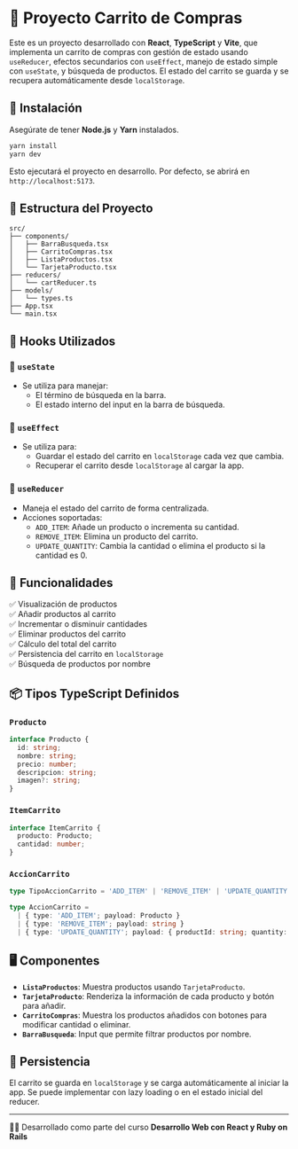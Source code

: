 # 🛒 Proyecto Carrito de Compras

Este es un proyecto desarrollado con **React**, **TypeScript** y **Vite**, que implementa un carrito de compras con gestión de estado usando `useReducer`, efectos secundarios con `useEffect`, manejo de estado simple con `useState`, y búsqueda de productos. El estado del carrito se guarda y se recupera automáticamente desde `localStorage`.

## 🚀 Instalación

Asegúrate de tener **Node.js** y **Yarn** instalados.

```bash
yarn install
yarn dev
```

Esto ejecutará el proyecto en desarrollo. Por defecto, se abrirá en `http://localhost:5173`.

## 🧩 Estructura del Proyecto

```
src/
├── components/
│   ├── BarraBusqueda.tsx
│   ├── CarritoCompras.tsx
│   ├── ListaProductos.tsx
│   └── TarjetaProducto.tsx
├── reducers/
│   └── cartReducer.ts
├── models/
│   └── types.ts
├── App.tsx
└── main.tsx
```

## 🧠 Hooks Utilizados

### 🧷 `useState`
- Se utiliza para manejar:
    - El término de búsqueda en la barra.
    - El estado interno del input en la barra de búsqueda.

### 🔁 `useEffect`
- Se utiliza para:
    - Guardar el estado del carrito en `localStorage` cada vez que cambia.
    - Recuperar el carrito desde `localStorage` al cargar la app.

### 🔄 `useReducer`
- Maneja el estado del carrito de forma centralizada.
- Acciones soportadas:
    - `ADD_ITEM`: Añade un producto o incrementa su cantidad.
    - `REMOVE_ITEM`: Elimina un producto del carrito.
    - `UPDATE_QUANTITY`: Cambia la cantidad o elimina el producto si la cantidad es 0.

## 🧪 Funcionalidades

✅ Visualización de productos  
✅ Añadir productos al carrito  
✅ Incrementar o disminuir cantidades  
✅ Eliminar productos del carrito  
✅ Cálculo del total del carrito  
✅ Persistencia del carrito en `localStorage`  
✅ Búsqueda de productos por nombre

## 📦 Tipos TypeScript Definidos

### `Producto`
```ts
interface Producto {
  id: string;
  nombre: string;
  precio: number;
  descripcion: string;
  imagen?: string;
}
```

### `ItemCarrito`
```ts
interface ItemCarrito {
  producto: Producto;
  cantidad: number;
}
```

### `AccionCarrito`
```ts
type TipoAccionCarrito = 'ADD_ITEM' | 'REMOVE_ITEM' | 'UPDATE_QUANTITY';

type AccionCarrito =
  | { type: 'ADD_ITEM'; payload: Producto }
  | { type: 'REMOVE_ITEM'; payload: string }
  | { type: 'UPDATE_QUANTITY'; payload: { productId: string; quantity: number } };
```

## 🖥️ Componentes

- **`ListaProductos`**: Muestra productos usando `TarjetaProducto`.
- **`TarjetaProducto`**: Renderiza la información de cada producto y botón para añadir.
- **`CarritoCompras`**: Muestra los productos añadidos con botones para modificar cantidad o eliminar.
- **`BarraBusqueda`**: Input que permite filtrar productos por nombre.

## 💾 Persistencia

El carrito se guarda en `localStorage` y se carga automáticamente al iniciar la app. Se puede implementar con lazy loading o en el estado inicial del reducer.

---

👨‍💻 Desarrollado como parte del curso **Desarrollo Web con React y Ruby on Rails**